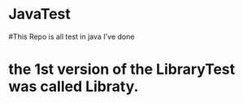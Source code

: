 # JavaTest
#This Repo is all test in java I've done
# the 1st version of the LibraryTest was called Libraty.